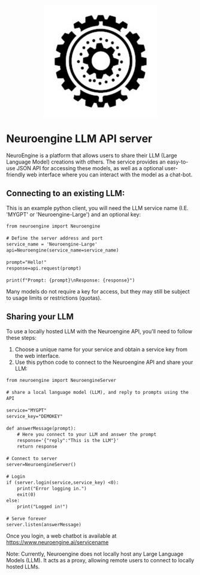 <p align="center" width="100%">
<a ><img src="logoai-small.jpg" alt="neuroengine" style="width: 20%; min-width: 300px; display: block; margin: auto;"></a>
</p>

# Neuroengine LLM API server

NeuroEngine is a platform that allows users to share their LLM (Large Language Model) creations with others. The service provides an easy-to-use JSON API for accessing these models, as well as a optional user-friendly web interface where you can interact with the model as a chat-bot.

## Connecting to an existing LLM:

This is an example python client, you will need the LLM service name (I.E. 'MYGPT' or 'Neuroengine-Large') and an optional key:

```
from neuroengine import Neuroengine

# Define the server address and port
service_name = 'Neuroengine-Large'
api=Neuroengine(service_name=service_name)

prompt="Hello!"
response=api.request(prompt)

print(f"Prompt: {prompt}\nResponse: {response}")
```

Many models do not require a key for access, but they may still be subject to usage limits or restrictions (quotas).

## Sharing your LLM

To use a locally hosted LLM with the Neuroengine API, you'll need to follow these steps:

1. Choose a unique name for your service and obtain a service key from the web interface.
2. Use this python code to connect to the Neuroengine API and share your LLM:

```
from neuroengine import NeuroengineServer

# share a local language model (LLM), and reply to prompts using the API

service="MYGPT"
service_key="DEMOKEY"

def answerMessage(prompt):
    # Here you connect to your LLM and answer the prompt
    response='{"reply":"This is the LLM"}'
    return response

# Connect to server
server=NeuroengineServer()

# Login
if (server.login(service,service_key) <0):
    print("Error logging in.")
    exit(0)
else:
    print("Logged in!")

# Serve forever
server.listen(answerMessage)
```

Once you login, a web chatbot is available at https://www.neuroengine.ai/servicename 

Note: Currently, Neuroengine does not locally host any Large Language Models (LLM). It acts as a proxy, allowing remote users to connect to locally hosted LLMs.



